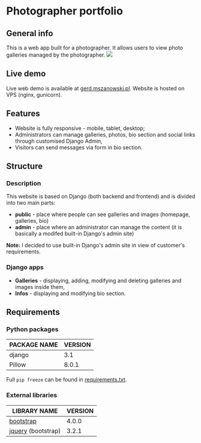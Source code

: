 # Photographer portfolio

## General info
This is a web app built for a photographer. It allows users to view photo galleries managed by the photographer.
![](https://i.imgur.com/FgB1tpC.png)

## Live demo
Live web demo is available at [gerd.mszanowski.pl](https://gerd.mszanowski.pl).
Website is hosted on VPS (nginx, gunicorn).

## Features
- Website is fully responsive - mobile, tablet, desktop;
- Administrators can manage galleries, photos, bio section and social links through customised Django Admin,
- Visitors can send messages via form in bio section.

## Structure
### Description
This website is based on Django (both backend and frontend) and is divided into two main parts:
* **public** - place where people can see galleries and images (homepage, galleries, bio)
* **admin** - place where an administrator can manage the content (it is basically a modifed built-in Django's admin site)

**Note:** I decided to use built-in Django's admin site in view of customer's requirements.

### Django apps
- **Galleries** - displaying, adding, modifying and deleting galleries and images inside them,
- **Infos** - displaying and modifying bio section.

## Requirements

### Python packages
| **PACKAGE NAME**    | VERSION |
| ------------------- | ------- |
| django              | 3.1     |
| Pillow              | 8.0.1   |

Full `pip freeze` can be found in [requirements.txt](requirements.txt).

### External libraries

| LIBRARY NAME                              | VERSION |
| ----------------------------------------- | ------- |
| [bootstrap](https://getbootstrap.com/)    | 4.0.0   |
| [jquery](https://jquery.com/) (bootstrap) | 3.2.1   |
